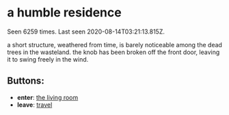 # a humble residence

Seen 6259 times. Last seen 2020-08-14T03:21:13.815Z.

a short structure, weathered from time, is barely noticeable among the dead trees in the wasteland. the knob has been broken off the front door, leaving it to swing freely in the wind.

## Buttons:

- **enter**: [the living room](the-living-room-h14h96.md)
- **leave**: [travel](travel-travel.md)